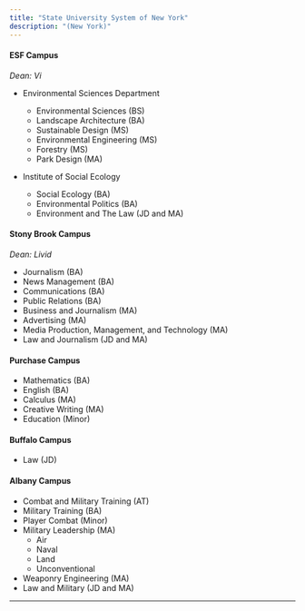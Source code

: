 ```yaml
---
title: "State University System of New York"
description: "(New York)"
---
```


#### ESF Campus  
*Dean: Vi*  
- Environmental Sciences Department  
  - Environmental Sciences (BS)  
  - Landscape Architecture (BA)  
  - Sustainable Design (MS)  
  - Environmental Engineering (MS)  
  - Forestry (MS)  
  - Park Design (MA)  

- Institute of Social Ecology  
  - Social Ecology (BA)  
  - Environmental Politics (BA)  
  - Environment and The Law (JD and MA)  

#### Stony Brook Campus  
*Dean: Livid*  
- Journalism (BA)  
- News Management (BA)  
- Communications (BA)  
- Public Relations (BA)  
- Business and Journalism (MA)  
- Advertising (MA)  
- Media Production, Management, and Technology (MA)  
- Law and Journalism (JD and MA)  

#### Purchase Campus  
- Mathematics (BA)  
- English (BA)  
- Calculus (MA)  
- Creative Writing (MA)  
- Education (Minor)  

#### Buffalo Campus  
- Law (JD)  

#### Albany Campus  
- Combat and Military Training (AT)  
- Military Training (BA)  
- Player Combat (Minor)  
- Military Leadership (MA)  
  - Air  
  - Naval  
  - Land  
  - Unconventional  
- Weaponry Engineering (MA)  
- Law and Military (JD and MA)  

---
